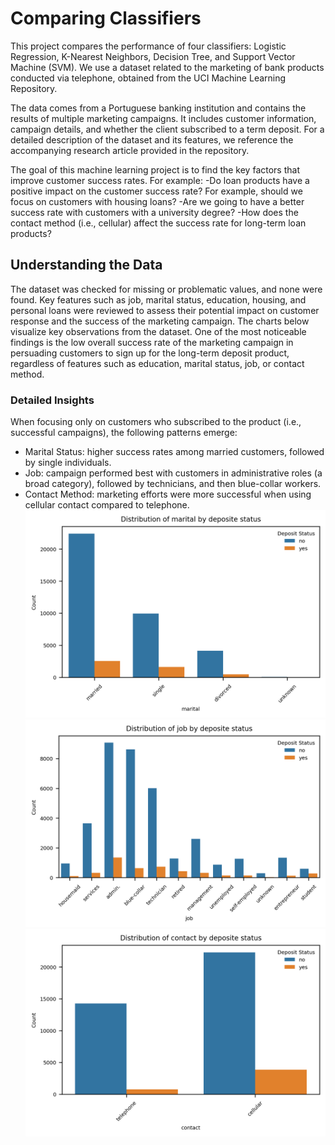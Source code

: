 # Comparing Classifiers
This project compares the performance of four classifiers: Logistic Regression, K-Nearest Neighbors, Decision Tree,
and Support Vector Machine (SVM). We use a dataset related to the marketing of bank products conducted via 
telephone, obtained from the UCI Machine Learning Repository.

The data comes from a Portuguese banking institution and contains the results of multiple marketing campaigns.
It includes customer information, campaign details, and whether the client subscribed to a term deposit.
For a detailed description of the dataset and its features, we reference the accompanying research article
provided in the repository.

The goal of this machine learning project is to find the key factors that improve customer success rates.  For example:
-Do loan products have a positive impact on the customer success rate? For example, should we focus on customers with housing loans?
-Are we going to have a better success rate with customers with a university degree?
-How does the contact method (i.e., cellular) affect the success rate for long-term loan products?

## Understanding the Data
The dataset was checked for missing or problematic values, and none were found. Key features such as job, marital status, education, housing, and personal loans were reviewed to assess their potential impact on customer response and the success of the marketing campaign.
The charts below visualize key observations from the dataset. One of the most noticeable findings is the low overall success rate of the marketing campaign in persuading customers to sign up for the long-term deposit product, regardless of features such as education, marital status, job, or contact method.

### Detailed Insights
When focusing only on customers who subscribed to the product (i.e., successful campaigns), the following patterns emerge:
   - Marital Status: higher success rates among married customers, followed by single individuals.
   - Job: campaign performed best with customers in administrative roles (a broad category), followed by technicians, and then blue-collar workers.
  - Contact Method: marketing efforts were more successful when using cellular contact compared to telephone.
![plot1](figures/marital_distribution.png)
![plot1](figures/job_distribution.png)
![plot1](figures/contact_distribution.png)


